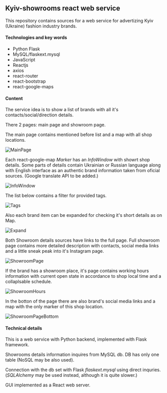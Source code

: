 ## Kyiv-showrooms react web service

This repository contains sources for a web service for advertizing Kyiv (Ukraine) fashion industry brands.

#### Technologies and key words

- Python Flask
- MySQL/flaskext.mysql
- JavaScript
- Reactjs
- axios
- react-router
- react-bootstrap
- react-google-maps

#### Content

The service idea is to show a list of brands with all it's contacts/social/direction details.

There 2 pages: main page and showroom page.

The main page contains mentioned before list and a map with all shop locations.

![MainPage](https://monosnap.com/file/JqtcGZsSBKepuTRxaRIT2RfNzec8nW)

Each react-google-map *Marker* has an *InfoWindow* with showrt shop details. Some parts of details contain Ukrainian or Russian language along with English interface as an authentic brand information taken from oficial sources. (Google translate API to be added.)

![InfoWindow](https://monosnap.com/file/7SZbzRHJl35p5Cx8hc2C0xIVraJaNa)

The list below contains a filter for provided tags.

![Tags](https://monosnap.com/file/4f47MWmFWQGc8f2aQhZD8RuYJnBXT4)

Also each brand item can be expanded for checking it's short details as on Map.

![Expand](https://monosnap.com/file/PWlpIkBjkTLYAzYCBBOwaL6E9ZxENP)

Both Showroom details sources have links to the full page. Full showroom page contains more detailed description with contacts, social media links and a little sneak peak into it's Instagram page.

![ShowroomPage](https://monosnap.com/file/pLhapDuD5zlSPVPI8eVTZtYAXNn6LV)

If the brand has a showroom place, it's page contains working hours information with current open state in accordance to shop local time and a collaplsable schedule.

![ShowroomHours](https://monosnap.com/file/IRQG2Od0eRral6NfmucJGoVdM3fJgl)

In the botton of the page there are also brand's social media links and a map with the only marker of this shop location.

![ShowroomPageBottom](https://monosnap.com/file/wMTNjLP6La5DstnE290N5WJOuEF5Yb)



#### Technical details

This is a web service with Python backend, implemented with Flask framework.

Showrooms details information inquires from MySQL db. DB has only one table (NoSQL may be also used).

Connection with the db set with Flask *flaskext.mysql* using direct inquries. (*SQLAlchemy* may be used instead, although it is quite slower.)

GUI implemented as a React web server.





